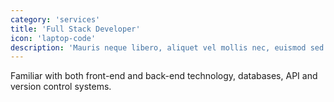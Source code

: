 ```yaml
---
category: 'services'
title: 'Full Stack Developer'
icon: 'laptop-code'
description: 'Mauris neque libero, aliquet vel mollis nec, euismod sed tellus. Mauris convallis dictum elit id volutpat.'
---
```


Familiar with both front-end and back-end technology, databases, API and version control systems.

